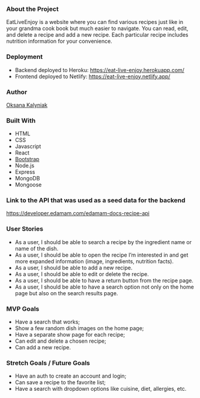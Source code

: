 ### About the Project
EatLiveEnjoy is a website where you can find various recipes just like in your grandma cook book but much easier to navigate. You can read, edit, and delete a recipe and add a new recipe. Each particular recipe includes nutrition information for your convenience.

### Deployment
- Backend deployed to Heroku: https://eat-live-enjoy.herokuapp.com/
- Frontend deployed to Netlify: https://eat-live-enjoy.netlify.app/

### Author
[Oksana Kalyniak](https://github.com/Oksanka25)

### Built With
- HTML
- CSS
- Javascript
- React
- [Bootstrap](https://getbootstrap.com/)
- Node.js
- Express
- MongoDB
- Mongoose

### Link to the API that was used as a seed data for the backend
https://developer.edamam.com/edamam-docs-recipe-api

### User Stories
- As a user, I should be able to search a recipe by the ingredient name or name of the dish.
- As a user, I should be able to open the recipe I’m interested in and get more expanded information (image, ingredients, nutrition facts).
- As a user, I should be able to add a new recipe.
- As a user, I should be able to edit or delete the recipe.
- As a user, I should be able to have a return button from the recipe page.
- As a user, I should be able to have a search option not only on the home page but also on the search results page.

### MVP Goals
-  Have a search that works;
-  Show a few random dish images on the home page;
-  Have a separate show page for each recipe;
-  Can edit and delete a chosen recipe;
-  Can add a new recipe.

### Stretch Goals / Future Goals
- Have an auth to create an account and login;
- Can save a recipe to the favorite list;
- Have a search with dropdown options like cuisine, diet, allergies, etc.


